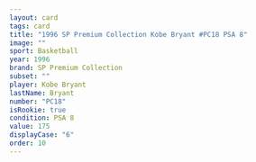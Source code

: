 ```yaml
---
layout: card
tags: card
title: "1996 SP Premium Collection Kobe Bryant #PC18 PSA 8"
image: ""
sport: Basketball
year: 1996
brand: SP Premium Collection
subset: ""
player: Kobe Bryant
lastName: Bryant
number: "PC18"
isRookie: true
condition: PSA 8
value: 175
displayCase: "6"
order: 10
---
```

